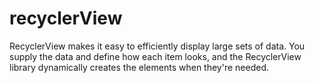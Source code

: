# recyclerView
RecyclerView makes it easy to efficiently display large sets of data. You supply the data and define how each item looks, and the RecyclerView library dynamically creates the elements when they're needed.
